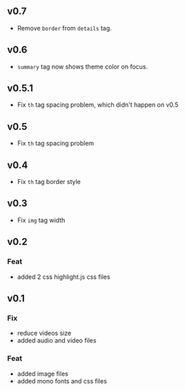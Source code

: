 ## v0.7
- Remove `border` from `details` tag.

## v0.6
- `summary` tag now shows theme color on focus.

## v0.5.1
- Fix `th` tag spacing problem, which didn't happen on v0.5

## v0.5
- Fix `th` tag spacing problem

## v0.4
- Fix `th` tag border style

## v0.3
- Fix `img` tag width

## v0.2

### Feat

- added 2 css highlight.js css files

## v0.1

### Fix

- reduce videos size
- added  audio and video files

### Feat

- added image files
- added mono fonts and css files
